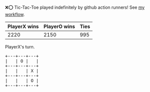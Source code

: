 :x::o: Tic-Tac-Toe played indefinitely by github action runners! See [my workflow](.github/workflows/play.yaml).

|PlayerX wins|PlayerO wins|Ties|
|-|-|-|
|2220|2150|995|

PlayerX's turn.

<pre>
+---+---+---+
|   | O |   |
+---+---+---+
|   |   | X |
+---+---+---+
|   |   | O |
+---+---+---+
</pre>